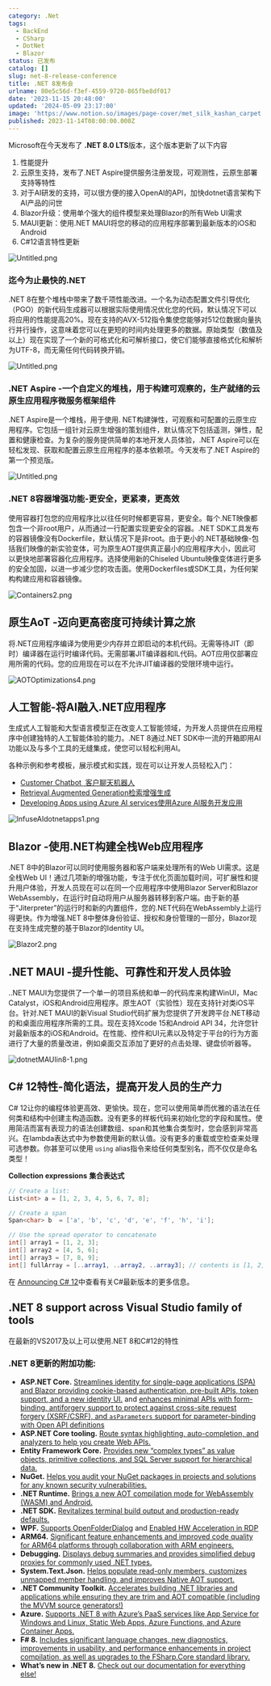 ```yaml
---
category: .Net
tags:
  - BackEnd
  - CSharp
  - DotNet
  - Blazor
status: 已发布
catalog: []
slug: net-8-release-conference
title: .NET 8发布会
urlname: 80e5c56d-f3ef-4559-9720-865fbe8df017
date: '2023-11-15 20:48:00'
updated: '2024-05-09 23:17:00'
image: 'https://www.notion.so/images/page-cover/met_silk_kashan_carpet.jpg'
published: 2023-11-14T08:00:00.000Z
---
```


Microsoft在今天发布了 **.NET 8.0 LTS**版本，这个版本更新了以下内容

1. 性能提升
2. 云原生支持，发布了.NET Aspire提供服务注册发现，可观测性，云原生部署支持等特性
3. 对于AI研发的支持，可以很方便的接入OpenAI的API，加快dotnet语言架构下AI产品的问世
4. Blazor升级：使用单个强大的组件模型来处理Blazor的所有Web UI需求
5. MAUI更新：使用.NET MAUI将您的移动的应用程序部署到最新版本的iOS和Android
6. C#12语言特性更新

![Untitled.png](https://prod-files-secure.s3.us-west-2.amazonaws.com/5d24fe63-e567-4804-86f9-9fdc62e13082/10cda029-65af-4ea7-b30e-605b2d9e6c57/Untitled.png?X-Amz-Algorithm=AWS4-HMAC-SHA256&X-Amz-Content-Sha256=UNSIGNED-PAYLOAD&X-Amz-Credential=ASIAZI2LB4666RRFPYVV%2F20250301%2Fus-west-2%2Fs3%2Faws4_request&X-Amz-Date=20250301T213317Z&X-Amz-Expires=3600&X-Amz-Security-Token=IQoJb3JpZ2luX2VjEHQaCXVzLXdlc3QtMiJIMEYCIQCDX4tV%2F86atxQheAOXvZFKKTEPOtnZdtDNUderdxdKfQIhAJtNT8CVIZ6lYbtgR8Pq46B1i3FgRWWNTWK4a%2FUeXn72KogECK3%2F%2F%2F%2F%2F%2F%2F%2F%2F%2FwEQABoMNjM3NDIzMTgzODA1IgwCl3k5Rr63Szppw30q3AN7BypFTgw7KIx3KGrH%2BelavK4sAOAjOdtVzUd%2BStfZq62u1CmzFcI%2FuJYyLbGvNVSxVpzX%2ForLKTQKzuDI1ND9w3j%2F6hlRBm6fWdcUPY92wdy97Z2rfYbawJcqGlqmuuecwouW60f1yQdoiWPQhmW2NcBF3kGveE89X82GAD%2FRA6uCgq9%2FCVqZlVe7sM71ZJ3K1lyWoZ5GbVbXO4dVnGY8zn6%2FqvUMJIlw9cd%2Fwc1z5EDCewfu%2BU%2FEj4abGhJkEH1iGumFl8gFUYAhdAo9icXe%2BPD%2BowX7TFnJeJhFrIF4TAlwjurUk1qYWfj3EnkzNZ%2BdFZAuAkh5WSs9jakOwxuzEgrbZnA%2Fp93ffF5Zob0IvV9qxT%2BEeefxAQW21cazwDgKWlwFl%2FVPJJp2CW8Nj9GpssYtNyzlqCf7hzvx4zQLclqRVe081fdaR2MmXTgMg2A7lEr4Bd6If2rDOU4rvYifxFCZokDVtZ%2Fulxa6wWwe1otnGliZOWABTM3EKqdbhnsSmsJdetPLNpFoQJ7dap%2F0JBmo9UeSApiA8QbgpBE%2FcaL6D0xhORylpbJYkSubEbyQw2%2BxamsXF7GnfoeAeDsf6mVNImIYGxBanizQ7XDR%2BHibkoBh5qbc88fcBjCkxY2%2BBjqkAcWTwpVPK%2FaROzY2OPKe4QIxbf3wZoxbpe4y9C%2Fpq%2B%2FdhWa4Z%2BZxGkfYqYe8Pa72icqFznB55F3Pembykm2YidVJaiPixlwG%2B3b9hLdn%2FX%2FFY6tuF8Xkuaes%2BHSEqn3sVuWnG%2BDi5ShuEQTh3Y844ZdiwlWc%2F8RVzjnFMpPI10pOLTZpWwfT79RQVpPUaM41AkmEyASZgLONsV5FRWDfUpJU0kot&X-Amz-Signature=5f4b5d0052084917025320ae62da1d8da083950035c9adf2de8e5ea1439720a1&X-Amz-SignedHeaders=host&x-id=GetObject)


### **迄今为止最快的.NET**


.NET 8在整个堆栈中带来了数千项性能改进。一个名为动态配置文件引导优化（PGO）的新代码生成器可以根据实际使用情况优化您的代码，默认情况下可以将应用的性能提高20%。现在支持的AVX-512指令集使您能够对512位数据向量执行并行操作，这意味着您可以在更短的时间内处理更多的数据。原始类型（数值及以上）现在实现了一个新的可格式化和可解析接口，使它们能够直接格式化和解析为UTF-8，而无需任何代码转换开销。


![Untitled.png](https://prod-files-secure.s3.us-west-2.amazonaws.com/5d24fe63-e567-4804-86f9-9fdc62e13082/edcbf140-d619-4389-a4a6-f97c113ab9f2/Untitled.png?X-Amz-Algorithm=AWS4-HMAC-SHA256&X-Amz-Content-Sha256=UNSIGNED-PAYLOAD&X-Amz-Credential=ASIAZI2LB4666RRFPYVV%2F20250301%2Fus-west-2%2Fs3%2Faws4_request&X-Amz-Date=20250301T213317Z&X-Amz-Expires=3600&X-Amz-Security-Token=IQoJb3JpZ2luX2VjEHQaCXVzLXdlc3QtMiJIMEYCIQCDX4tV%2F86atxQheAOXvZFKKTEPOtnZdtDNUderdxdKfQIhAJtNT8CVIZ6lYbtgR8Pq46B1i3FgRWWNTWK4a%2FUeXn72KogECK3%2F%2F%2F%2F%2F%2F%2F%2F%2F%2FwEQABoMNjM3NDIzMTgzODA1IgwCl3k5Rr63Szppw30q3AN7BypFTgw7KIx3KGrH%2BelavK4sAOAjOdtVzUd%2BStfZq62u1CmzFcI%2FuJYyLbGvNVSxVpzX%2ForLKTQKzuDI1ND9w3j%2F6hlRBm6fWdcUPY92wdy97Z2rfYbawJcqGlqmuuecwouW60f1yQdoiWPQhmW2NcBF3kGveE89X82GAD%2FRA6uCgq9%2FCVqZlVe7sM71ZJ3K1lyWoZ5GbVbXO4dVnGY8zn6%2FqvUMJIlw9cd%2Fwc1z5EDCewfu%2BU%2FEj4abGhJkEH1iGumFl8gFUYAhdAo9icXe%2BPD%2BowX7TFnJeJhFrIF4TAlwjurUk1qYWfj3EnkzNZ%2BdFZAuAkh5WSs9jakOwxuzEgrbZnA%2Fp93ffF5Zob0IvV9qxT%2BEeefxAQW21cazwDgKWlwFl%2FVPJJp2CW8Nj9GpssYtNyzlqCf7hzvx4zQLclqRVe081fdaR2MmXTgMg2A7lEr4Bd6If2rDOU4rvYifxFCZokDVtZ%2Fulxa6wWwe1otnGliZOWABTM3EKqdbhnsSmsJdetPLNpFoQJ7dap%2F0JBmo9UeSApiA8QbgpBE%2FcaL6D0xhORylpbJYkSubEbyQw2%2BxamsXF7GnfoeAeDsf6mVNImIYGxBanizQ7XDR%2BHibkoBh5qbc88fcBjCkxY2%2BBjqkAcWTwpVPK%2FaROzY2OPKe4QIxbf3wZoxbpe4y9C%2Fpq%2B%2FdhWa4Z%2BZxGkfYqYe8Pa72icqFznB55F3Pembykm2YidVJaiPixlwG%2B3b9hLdn%2FX%2FFY6tuF8Xkuaes%2BHSEqn3sVuWnG%2BDi5ShuEQTh3Y844ZdiwlWc%2F8RVzjnFMpPI10pOLTZpWwfT79RQVpPUaM41AkmEyASZgLONsV5FRWDfUpJU0kot&X-Amz-Signature=67084ba8f58d13bc271fbb4ec3358b1b3d5b39e981dac958a45d6a70a2a4013f&X-Amz-SignedHeaders=host&x-id=GetObject)


### **.NET Aspire -一个自定义的堆栈，用于构建可观察的，生产就绪的云原生应用程序微服务框架组件**


.NET Aspire是一个堆栈，用于使用. NET构建弹性，可观察和可配置的云原生应用程序。它包括一组针对云原生增强的策划组件，默认情况下包括遥测，弹性，配置和健康检查。为复杂的服务提供简单的本地开发人员体验，.NET Aspire可以在轻松发现、获取和配置云原生应用程序的基本依赖项。今天发布了.NET Aspire的第一个预览版。


![Untitled.png](https://prod-files-secure.s3.us-west-2.amazonaws.com/5d24fe63-e567-4804-86f9-9fdc62e13082/ff6a34d3-ac25-412d-9204-a7263d00528f/Untitled.png?X-Amz-Algorithm=AWS4-HMAC-SHA256&X-Amz-Content-Sha256=UNSIGNED-PAYLOAD&X-Amz-Credential=ASIAZI2LB4666RRFPYVV%2F20250301%2Fus-west-2%2Fs3%2Faws4_request&X-Amz-Date=20250301T213317Z&X-Amz-Expires=3600&X-Amz-Security-Token=IQoJb3JpZ2luX2VjEHQaCXVzLXdlc3QtMiJIMEYCIQCDX4tV%2F86atxQheAOXvZFKKTEPOtnZdtDNUderdxdKfQIhAJtNT8CVIZ6lYbtgR8Pq46B1i3FgRWWNTWK4a%2FUeXn72KogECK3%2F%2F%2F%2F%2F%2F%2F%2F%2F%2FwEQABoMNjM3NDIzMTgzODA1IgwCl3k5Rr63Szppw30q3AN7BypFTgw7KIx3KGrH%2BelavK4sAOAjOdtVzUd%2BStfZq62u1CmzFcI%2FuJYyLbGvNVSxVpzX%2ForLKTQKzuDI1ND9w3j%2F6hlRBm6fWdcUPY92wdy97Z2rfYbawJcqGlqmuuecwouW60f1yQdoiWPQhmW2NcBF3kGveE89X82GAD%2FRA6uCgq9%2FCVqZlVe7sM71ZJ3K1lyWoZ5GbVbXO4dVnGY8zn6%2FqvUMJIlw9cd%2Fwc1z5EDCewfu%2BU%2FEj4abGhJkEH1iGumFl8gFUYAhdAo9icXe%2BPD%2BowX7TFnJeJhFrIF4TAlwjurUk1qYWfj3EnkzNZ%2BdFZAuAkh5WSs9jakOwxuzEgrbZnA%2Fp93ffF5Zob0IvV9qxT%2BEeefxAQW21cazwDgKWlwFl%2FVPJJp2CW8Nj9GpssYtNyzlqCf7hzvx4zQLclqRVe081fdaR2MmXTgMg2A7lEr4Bd6If2rDOU4rvYifxFCZokDVtZ%2Fulxa6wWwe1otnGliZOWABTM3EKqdbhnsSmsJdetPLNpFoQJ7dap%2F0JBmo9UeSApiA8QbgpBE%2FcaL6D0xhORylpbJYkSubEbyQw2%2BxamsXF7GnfoeAeDsf6mVNImIYGxBanizQ7XDR%2BHibkoBh5qbc88fcBjCkxY2%2BBjqkAcWTwpVPK%2FaROzY2OPKe4QIxbf3wZoxbpe4y9C%2Fpq%2B%2FdhWa4Z%2BZxGkfYqYe8Pa72icqFznB55F3Pembykm2YidVJaiPixlwG%2B3b9hLdn%2FX%2FFY6tuF8Xkuaes%2BHSEqn3sVuWnG%2BDi5ShuEQTh3Y844ZdiwlWc%2F8RVzjnFMpPI10pOLTZpWwfT79RQVpPUaM41AkmEyASZgLONsV5FRWDfUpJU0kot&X-Amz-Signature=2701bcbd321375cec3afb6388f3afd569f8f751af037491a67426c22ffbe06b0&X-Amz-SignedHeaders=host&x-id=GetObject)


### **.NET 8容器增强功能-更安全，更紧凑，更高效**


使用容器打包您的应用程序比以往任何时候都更容易，更安全。每个.NET映像都包含一个非root用户，从而通过一行配置实现更安全的容器。.NET SDK工具发布的容器镜像没有Dockerfile，默认情况下是非root。由于更小的.NET基础映像-包括我们映像的新实验变体，可为原生AOT提供真正最小的应用程序大小，因此可以更快地部署容器化应用程序。选择使用新的Chiseled Ubuntu映像变体进行更多的安全加固，以进一步减少您的攻击面。使用Dockerfiles或SDK工具，为任何架构构建应用和容器镜像。


![Containers2.png](https://devblogs.microsoft.com/dotnet/wp-content/uploads/sites/10/2023/11/Containers2.png)


## 原生AoT -迈向更高密度可持续计算之旅


将.NET应用程序编译为使用更少内存并立即启动的本机代码。无需等待JIT（即时）编译器在运行时编译代码。无需部署JIT编译器和IL代码。AOT应用仅部署应用所需的代码。您的应用现在可以在不允许JIT编译器的受限环境中运行。


![AOTOptimizations4.png](https://devblogs.microsoft.com/dotnet/wp-content/uploads/sites/10/2023/11/AOTOptimizations4.png)


## 人工智能-将AI融入.NET应用程序


生成式人工智能和大型语言模型正在改变人工智能领域，为开发人员提供在应用程序中创建独特的人工智能体验的能力。.NET 8通过.NET SDK中一流的开箱即用AI功能以及与多个工具的无缝集成，使您可以轻松利用AI。


各种示例和参考模板，展示模式和实践，现在可以让开发人员轻松入门：

- [Customer Chatbot](https://github.com/dotnet/eShop)[ ](https://github.com/dotnet/eShop)[ 客户聊天机器人](https://github.com/dotnet/eShop)
- [Retrieval Augmented Generation](https://github.com/Azure-Samples/azure-search-openai-demo-csharp)[检索增强生成](https://github.com/Azure-Samples/azure-search-openai-demo-csharp)
- [Developing Apps using Azure AI services](https://devblogs.microsoft.com/dotnet/demystifying-retrieval-augmented-generation-with-dotnet/)[使用Azure AI服务开发应用](https://devblogs.microsoft.com/dotnet/demystifying-retrieval-augmented-generation-with-dotnet/)

![InfuseAIdotnetapps1.png](https://devblogs.microsoft.com/dotnet/wp-content/uploads/sites/10/2023/11/InfuseAIdotnetapps1.png)


## Blazor -使用.NET构建全栈Web应用程序


.NET 8中的Blazor可以同时使用服务器和客户端来处理所有的Web UI需求。这是全栈Web UI！通过几项新的增强功能，专注于优化页面加载时间，可扩展性和提升用户体验，开发人员现在可以在同一个应用程序中使用Blazor Server和Blazor WebAssembly，在运行时自动将用户从服务器转移到客户端。由于新的基于“Jiterpreter”的运行时和新的内置组件，您的.NET代码在WebAssembly上运行得更快。作为增强.NET 8中整体身份验证、授权和身份管理的一部分，Blazor现在支持生成完整的基于Blazor的Identity UI。


![Blazor2.png](https://devblogs.microsoft.com/dotnet/wp-content/uploads/sites/10/2023/11/Blazor2.png)


## .NET MAUI -提升性能、可靠性和开发人员体验


..NET MAUI为您提供了一个单一的项目系统和单一的代码库来构建WinUI，Mac Catalyst，iOS和Android应用程序。原生AOT（实验性）现在支持针对类iOS平台。针对.NET MAUI的新Visual Studio代码扩展为您提供了开发跨平台.NET移动的和桌面应用程序所需的工具。现在支持Xcode 15和Android API 34，允许您针对最新版本的iOS和Android。在性能、控件和UI元素以及特定于平台的行为方面进行了大量的质量改进，例如桌面交互添加了更好的点击处理、键盘侦听器等。


![dotnetMAUIin8-1.png](https://devblogs.microsoft.com/dotnet/wp-content/uploads/sites/10/2023/11/dotnetMAUIin8-1.png)


## C# 12特性-简化语法，提高开发人员的生产力


C# 12让你的编程体验更高效、更愉快。现在，您可以使用简单而优雅的语法在任何类和结构中创建主构造函数。没有更多的样板代码来初始化您的字段和属性。使用简洁而富有表现力的语法创建数组、span和其他集合类型时，您会感到非常高兴。在lambda表达式中为参数使用新的默认值。没有更多的重载或空检查来处理可选参数。你甚至可以使用 `using` alias指令来给任何类型别名，而不仅仅是命名类型！


**Collection expressions** **集合表达式**


```c#
// Create a list:
List<int> a = [1, 2, 3, 4, 5, 6, 7, 8];

// Create a span
Span<char> b  = ['a', 'b', 'c', 'd', 'e', 'f', 'h', 'i'];

// Use the spread operator to concatenate
int[] array1 = [1, 2, 3];
int[] array2 = [4, 5, 6];
int[] array3 = [7, 8, 9];
int[] fullArray = [..array1, ..array2, ..array3]; // contents is [1, 2, 3, 4, 5, 6, 7, 8, 9]
```


在 [Announcing C# 12](https://devblogs.microsoft.com/dotnet/announcing-csharp-12)中查看有关C#最新版本的更多信息。


## .NET 8 support across Visual Studio family of tools


在最新的VS2017及以上可以使用.NET 8和C#12的特性


### .NET 8更新的附加功能:

- **ASP.NET Core.** [Streamlines identity for single-page applications (SPA) and Blazor providing cookie-based authentication, pre-built APIs, token support, and a new identity UI.](https://devblogs.microsoft.com/dotnet/whats-new-with-identity-in-dotnet-8/) and [enhances minimal APIs with form-binding, antiforgery support to protect against cross-site request forgery (XSRF/CSRF), and ](https://learn.microsoft.com/aspnet/core/release-notes/aspnetcore-8.0#minimal-apis)[`asParameters`](https://learn.microsoft.com/aspnet/core/release-notes/aspnetcore-8.0#minimal-apis)[ support for parameter-binding with Open API definitions](https://learn.microsoft.com/aspnet/core/release-notes/aspnetcore-8.0#minimal-apis)
- **ASP.NET Core tooling.** [Route syntax highlighting, auto-completion, and analyzers to help you create Web APIs.](https://devblogs.microsoft.com/dotnet/aspnet-core-route-tooling-dotnet-8/)
- **Entity Framework Core.** [Provides new “complex types” as value objects, primitive collections, and SQL Server support for hierarchical data.](https://devblogs.microsoft.com/dotnet/announcing-ef8-rc2/)
- **NuGet.** [Helps you audit your NuGet packages in projects and solutions for any known security vulnerabilities.](https://learn.microsoft.com/nuget/concepts/auditing-packages)
- **.NET Runtime.** [Brings a new AOT compilation mode for WebAssembly (WASM) and Android.](https://devblogs.microsoft.com/dotnet/announcing-dotnet-8-rc1/#androidstripilafteraot-mode-on-android)
- **.NET SDK.** [Revitalizes terminal build output and production-ready defaults.](https://learn.microsoft.com/dotnet/core/whats-new/dotnet-8#net-sdk)
- **WPF.** [Supports OpenFolderDialog](https://devblogs.microsoft.com/dotnet/wpf-file-dialog-improvements-in-dotnet-8/) and [Enabled HW Acceleration in RDP](https://devblogs.microsoft.com/dotnet/announcing-dotnet-8-rc1/#wpf-hardware-acceleration-in-rdp)
- **ARM64.** [Significant feature enhancements and improved code quality for ARM64 platforms through collaboration with ARM engineers.](https://devblogs.microsoft.com/dotnet/this-arm64-performance-in-dotnet-8/)
- **Debugging.** [Displays debug summaries and provides simplified debug proxies for commonly used .NET types.](https://devblogs.microsoft.com/dotnet/debugging-enhancements-in-dotnet-8/)
- **System.Text.Json.** [Helps populate read-only members, customizes unmapped member handling, and improves Native AOT support.](https://devblogs.microsoft.com/dotnet/system-text-json-in-dotnet-8/)
- **.NET Community Toolkit.** [Accelerates building .NET libraries and applications while ensuring they are trim and AOT compatible (including the MVVM source generators!)](https://devblogs.microsoft.com/dotnet/announcing-the-dotnet-community-toolkit-821/)
- **Azure.** [Supports .NET 8 with Azure’s PaaS services like App Service for Windows and Linux, Static Web Apps, Azure Functions, and Azure Container Apps.](https://aka.ms/appservice-dotnet8)
- **F# 8.** [Includes significant language changes, new diagnostics, improvements in usability, and performance enhancements in project compilation, as well as upgrades to the FSharp.Core standard library.](https://devblogs.microsoft.com/dotnet/announcing-fsharp-8/)
- **What’s new in .NET 8.** [Check out our documentation for everything else!](https://learn.microsoft.com/dotnet/core/whats-new/dotnet-8)
